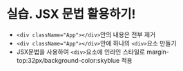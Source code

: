 # 실습. JSX 문법 활용하기!

- `<div className="App"></div>`안의 내용은 전부 제거
- `<div className="App"></div>`안에 하나의 `<div>`요소 만들기
- JSX문법을 사용하여 `<div>`요소에 인라인 스타일로 margin-top:32px/background-color:skyblue 적용
